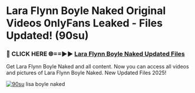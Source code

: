 # Lara Flynn Boyle Naked Original Videos 0nlyFans Leaked - Files Updated! (90su)

<h3>🔴 CLICK HERE 🌐==►► <a href="https://tinyurl.com/yckcrads" rel="nofollow">Lara Flynn Boyle Naked Updated Files</a></h3>

Get Lara Flynn Boyle Naked and all content. Now you can access all videos and pictures of Lara Flynn Boyle Naked. New Updated Files 2025!

[![90su](https://i.imgur.com/hpKpOFt.gif)](https://tinyurl.com/yckcrads)
lisa boyle naked